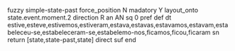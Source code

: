 fuzzy simple-state-past
   force_position N
   madatory Y
   layout_onto state.event.moment.2
   direction R
   an AN
   sq 0
   pref 
   def 
    dt estive,esteve,estivemos,estiveram,estava,estavas,estavamos,estavam,estabeleceu-se,estabeleceram-se,estabelemo-nos,ficamos,ficou,ficaram
    sn 
    return [state,state-past,state]
    direct 
   suf 
end
